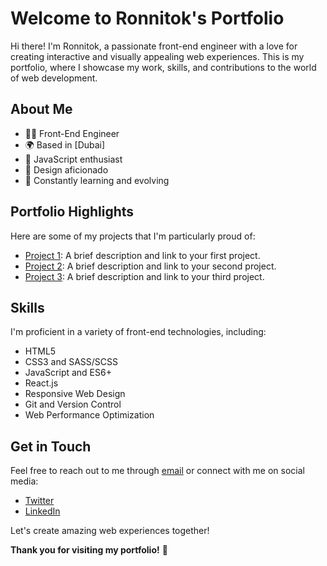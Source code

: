 # Welcome to Ronnitok's Portfolio

Hi there! I'm Ronnitok, a passionate front-end engineer with a love for creating interactive and visually appealing web experiences. This is my portfolio, where I showcase my work, skills, and contributions to the world of web development.

## About Me

- 👨‍💻 Front-End Engineer
- 🌍 Based in [Dubai]
- 🌟 JavaScript enthusiast
- 🎨 Design aficionado
- 🚀 Constantly learning and evolving

## Portfolio Highlights

Here are some of my projects that I'm particularly proud of:

- [Project 1](#): A brief description and link to your first project.
- [Project 2](#): A brief description and link to your second project.
- [Project 3](#): A brief description and link to your third project.

## Skills

I'm proficient in a variety of front-end technologies, including:

- HTML5
- CSS3 and SASS/SCSS
- JavaScript and ES6+
- React.js
- Responsive Web Design
- Git and Version Control
- Web Performance Optimization

## Get in Touch

Feel free to reach out to me through [email](kalungironald100@gmail.com) or connect with me on social media:
- [Twitter](https://twitter.com/your-twitter)
- [LinkedIn](https://www.linkedin.com/in/your-linkedin)

Let's create amazing web experiences together!

**Thank you for visiting my portfolio!** 🚀

